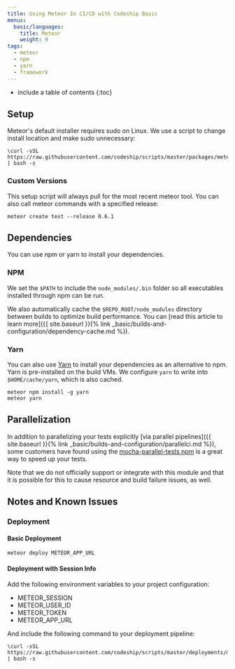 ```yaml
---
title: Using Meteor In CI/CD with Codeship Basic
menus:
  basic/languages:
    title: Meteor
    weight: 9
tags:
  - meteor
  - npm
  - yarn
  - framework
---
```


* include a table of contents
{:toc}

## Setup

Meteor's default installer requires sudo on Linux. We use a script to change install location and make sudo unnecessary:

```shell
\curl -sSL https://raw.githubusercontent.com/codeship/scripts/master/packages/meteor.sh | bash -s
```

### Custom Versions

This setup script will always pull for the most recent meteor tool. You can also call meteor commands with a specified release:

```shell
meteor create test --release 0.6.1
```

## Dependencies

You can use npm or yarn to install your dependencies.

### NPM

We set the `$PATH` to include the `node_modules/.bin` folder so all executables installed through npm can be run.

We also automatically cache the `$REPO_ROOT/node_modules` directory between builds to optimize build performance. You can [read this article to learn more]({{ site.baseurl }}{% link _basic/builds-and-configuration/dependency-cache.md %}).

### Yarn

You can also use [Yarn](https://yarnpkg.com/en) to install your dependencies as an alternative to npm. Yarn is pre-installed on the build VMs. We configure `yarn` to write into `$HOME/cache/yarn`, which is also cached.

```shell
meteor npm install -g yarn
meteor yarn
```

## Parallelization

In addition to parallelizing your tests explicitly [via parallel pipelines]({{ site.baseurl }}{% link _basic/builds-and-configuration/parallelci.md %}), some customers have found using the [mocha-parallel-tests npm](https://www.npmjs.com/package/mocha-parallel-tests) is a great way to speed up your tests.

Note that we do not officially support or integrate with this module and that it is possible for this to cause resource and build failure issues, as well.

## Notes and Known Issues

### Deployment

#### Basic Deployment

```shell
meteor deploy METEOR_APP_URL
```

#### Deployment with Session Info

Add the following environment variables to your project configuration:

* METEOR_SESSION
* METEOR_USER_ID
* METEOR_TOKEN
* METEOR_APP_URL

And include the following command to your deployment pipeline:

```shell
\curl -sSL https://raw.githubusercontent.com/codeship/scripts/master/deployments/meteor.sh | bash -s
```
